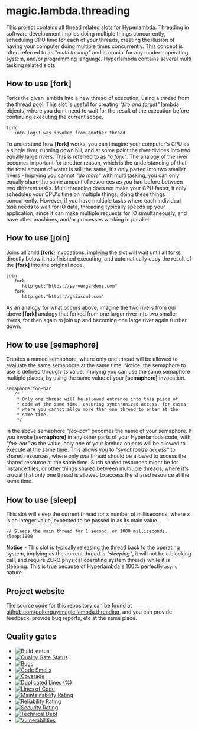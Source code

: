 
# magic.lambda.threading

This project contains all thread related slots for Hyperlambda. Threading in software development implies
doing multiple things concurrently, scheduling CPU time for each of your threads, creating the illusion
of having your computer doing multiple times concurrently. This concept is often referred to as
_"multi tasking"_ and is crucial for any modern operating system, and/or programming language.
Hyperlambda contains several multi tasking related slots.

## How to use [fork]

Forks the given lambda into a new thread of execution, using a thread from the thread pool. This
slot is useful for creating _"fire and forget"_ lambda objects, where you don't need to wait
for the result of the execution before continuing executing the current scope.

```
fork
   info.log:I was invoked from another thread
```

To understand how **[fork]** works, you can imagine your computer's CPU as a single river,
running down hill, and at some point the river divides into two equally large rivers. This is
referred to as _"a fork"_. The analogy of the river becomes important for another reason, which
is the understanding of that the total amount of water is still the same, it's only parted
into two smaller rivers - Implying you cannot _"do more"_ with multi tasking, you can only
equally share the same amount of resources as you had before between two different tasks.
Multi threading does not make your CPU faster, it only schedules your CPU's time on multiple
things, doing these things concurrently. However, if you have multiple tasks where each
individual task needs to wait for IO data, threading typically speeds up your application,
since it can make multiple requests for IO simultaneously, and have other machines, and/or
processes working in parallel.

## How to use [join]

Joins all child **[fork]** invocations, implying the slot will wait until all forks directly below it
has finished executing, and automatically copy the result of the **[fork]** into the original node.

```
join
   fork
      http.get:"https://servergardens.com"
   fork
      http.get:"https://gaiasoul.com"
```

As an analogy for what occurs above, imagine the two rivers from our above **[fork]** analogy
that forked from one larger river into two smaller rivers, for then again to join up and becoming one
large river again further down.

## How to use [semaphore]

Creates a named semaphore, where only one thread will be allowed to evaluate the same semaphore at
the same time. Notice, the semaphore to use is defined through its value, implying you can use the same
semaphore multiple places, by using the same value of your **[semaphore]** invocation.

```
semaphore:foo-bar
   /*
    * Only one thread will be allowed entrance into this piece of
    * code at the same time, ensuring synchronized access, for cases
    * where you cannot allow more than one thread to enter at the
    * same time.
    */
```

In the above semaphore _"foo-bar_" becomes the name of your semaphore. If you invoke **[semaphore]** in
any other parts of your Hyperlambda code, with _"foo-bar"_ as the value, only _one_ of your
lambda objects will be allowed to execute at the same time. This allows you to _"synchronize access"_
to shared resources, where only _one_ thread should be allowed to access the shared resource at the same
time. Such shared resources might be for instance files, or other things shared between multiuple threads,
where it's crucial that only one thread is allowed to access the shared resource at the same time.

## How to use [sleep]

This slot will sleep the current thread for x number of milliseconds, where x is an integer value, expected
to be passed in as its main value.

```
// Sleeps the main thread for 1 second, or 1000 milliseconds.
sleep:1000
```

**Notice** - This slot is typically releasing the thread back to the operating system, implying as
the current thread is _"sleeping"_, it will not be a blocking call, and require ZERO physical operating
system threads while it is sleeping. This is true because of Hyperlambda's 100% perfectly `async` nature.

## Project website

The source code for this repository can be found at [github.com/polterguy/magic.lambda.threading](https://github.com/polterguy/magic.lambda.threading), and you can provide feedback, provide bug reports, etc at the same place.

## Quality gates

- ![Build status](https://github.com/polterguy/magic.lambda.threading/actions/workflows/build.yaml/badge.svg)
- [![Quality Gate Status](https://sonarcloud.io/api/project_badges/measure?project=polterguy_magic.lambda.threading&metric=alert_status)](https://sonarcloud.io/dashboard?id=polterguy_magic.lambda.threading)
- [![Bugs](https://sonarcloud.io/api/project_badges/measure?project=polterguy_magic.lambda.threading&metric=bugs)](https://sonarcloud.io/dashboard?id=polterguy_magic.lambda.threading)
- [![Code Smells](https://sonarcloud.io/api/project_badges/measure?project=polterguy_magic.lambda.threading&metric=code_smells)](https://sonarcloud.io/dashboard?id=polterguy_magic.lambda.threading)
- [![Coverage](https://sonarcloud.io/api/project_badges/measure?project=polterguy_magic.lambda.threading&metric=coverage)](https://sonarcloud.io/dashboard?id=polterguy_magic.lambda.threading)
- [![Duplicated Lines (%)](https://sonarcloud.io/api/project_badges/measure?project=polterguy_magic.lambda.threading&metric=duplicated_lines_density)](https://sonarcloud.io/dashboard?id=polterguy_magic.lambda.threading)
- [![Lines of Code](https://sonarcloud.io/api/project_badges/measure?project=polterguy_magic.lambda.threading&metric=ncloc)](https://sonarcloud.io/dashboard?id=polterguy_magic.lambda.threading)
- [![Maintainability Rating](https://sonarcloud.io/api/project_badges/measure?project=polterguy_magic.lambda.threading&metric=sqale_rating)](https://sonarcloud.io/dashboard?id=polterguy_magic.lambda.threading)
- [![Reliability Rating](https://sonarcloud.io/api/project_badges/measure?project=polterguy_magic.lambda.threading&metric=reliability_rating)](https://sonarcloud.io/dashboard?id=polterguy_magic.lambda.threading)
- [![Security Rating](https://sonarcloud.io/api/project_badges/measure?project=polterguy_magic.lambda.threading&metric=security_rating)](https://sonarcloud.io/dashboard?id=polterguy_magic.lambda.threading)
- [![Technical Debt](https://sonarcloud.io/api/project_badges/measure?project=polterguy_magic.lambda.threading&metric=sqale_index)](https://sonarcloud.io/dashboard?id=polterguy_magic.lambda.threading)
- [![Vulnerabilities](https://sonarcloud.io/api/project_badges/measure?project=polterguy_magic.lambda.threading&metric=vulnerabilities)](https://sonarcloud.io/dashboard?id=polterguy_magic.lambda.threading)
